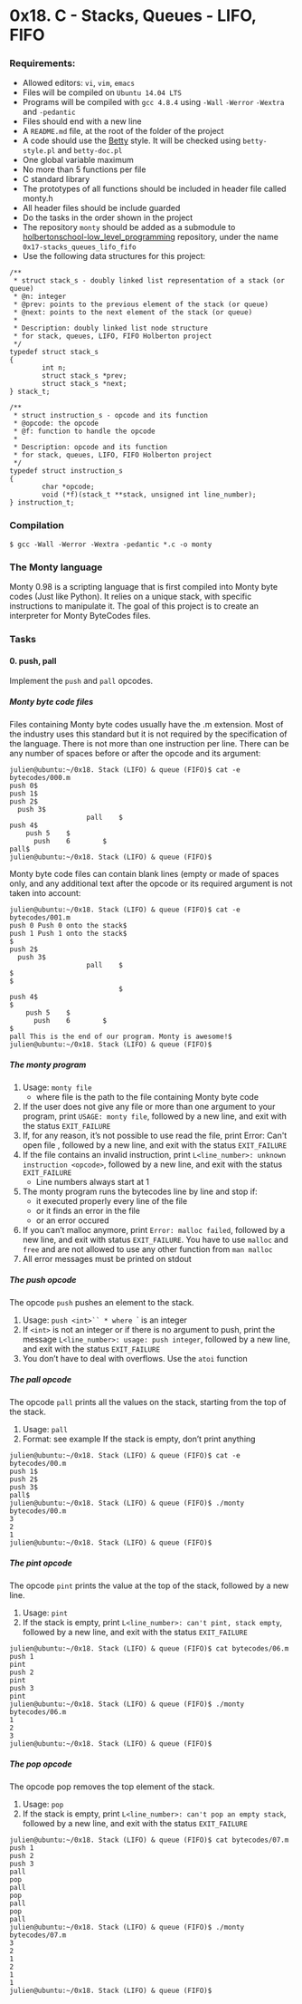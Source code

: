 # 0x18. C - Stacks, Queues - LIFO, FIFO

### Requirements:

* Allowed editors: `vi`, `vim`, `emacs`
* Files will be compiled on `Ubuntu 14.04 LTS`
* Programs will be compiled with `gcc 4.8.4` using `-Wall` `-Werror` `-Wextra` and `-pedantic`
* Files should end with a new line
* A `README.md` file, at the root of the folder of the project
* A code should use the [Betty](https://github.com/holbertonschool/Betty) style. It will be checked using `betty-style.pl` and `betty-doc.pl`
* One global variable maximum
* No more than 5 functions per file
* C standard library
* The prototypes of all functions should be included in header file called monty.h
* All header files should be include guarded
* Do the tasks in the order shown in the project
* The repository `monty` should be added as a submodule to [holbertonschool-low_level_programming](https://github.com/Cu7ious/holbertonschool-low_level_programming) repository, under the name `0x17-stacks_queues_lifo_fifo`
* Use the following data structures for this project:
```
/**
 * struct stack_s - doubly linked list representation of a stack (or queue)
 * @n: integer
 * @prev: points to the previous element of the stack (or queue)
 * @next: points to the next element of the stack (or queue)
 *
 * Description: doubly linked list node structure
 * for stack, queues, LIFO, FIFO Holberton project
 */
typedef struct stack_s
{
        int n;
        struct stack_s *prev;
        struct stack_s *next;
} stack_t;
```

```
/**
 * struct instruction_s - opcode and its function
 * @opcode: the opcode
 * @f: function to handle the opcode
 *
 * Description: opcode and its function
 * for stack, queues, LIFO, FIFO Holberton project
 */
typedef struct instruction_s
{
        char *opcode;
        void (*f)(stack_t **stack, unsigned int line_number);
} instruction_t;
```

### Compilation
```
$ gcc -Wall -Werror -Wextra -pedantic *.c -o monty
```

### The Monty language

Monty 0.98 is a scripting language that is first compiled into Monty byte codes (Just like Python). It relies on a unique stack, with specific instructions to manipulate it. The goal of this project is to create an interpreter for Monty ByteCodes files.


### Tasks

#### 0. push, pall

Implement the `push` and `pall` opcodes.

##### Monty byte code files

Files containing Monty byte codes usually have the .m extension. Most of the industry uses this standard but it is not required by the specification of the language. There is not more than one instruction per line. There can be any number of spaces before or after the opcode and its argument:

```
julien@ubuntu:~/0x18. Stack (LIFO) & queue (FIFO)$ cat -e bytecodes/000.m
push 0$
push 1$
push 2$
  push 3$
                   pall    $
push 4$
    push 5    $
      push    6        $
pall$
julien@ubuntu:~/0x18. Stack (LIFO) & queue (FIFO)$
```

Monty byte code files can contain blank lines (empty or made of spaces only, and any additional text after the opcode or its required argument is not taken into account:

```
julien@ubuntu:~/0x18. Stack (LIFO) & queue (FIFO)$ cat -e bytecodes/001.m
push 0 Push 0 onto the stack$
push 1 Push 1 onto the stack$
$
push 2$
  push 3$
                   pall    $
$
$
                           $
push 4$
$
    push 5    $
      push    6        $
$
pall This is the end of our program. Monty is awesome!$
julien@ubuntu:~/0x18. Stack (LIFO) & queue (FIFO)$
```

##### The monty program

1. Usage: `monty file`
	* where file is the path to the file containing Monty byte code
2. If the user does not give any file or more than one argument to your program, print `USAGE: monty file`, followed by a new line, and exit with the status `EXIT_FAILURE`
3. If, for any reason, it’s not possible to use read the file, print Error: Can't open file <file>, followed by a new line, and exit with the status `EXIT_FAILURE`
4. If the file contains an invalid instruction, print `L<line_number>: unknown instruction <opcode>`, followed by a new line, and exit with the status `EXIT_FAILURE`
	* Line numbers always start at 1
5. The monty program runs the bytecodes line by line and stop if:
	* it executed properly every line of the file
	* or it finds an error in the file
	* or an error occured
6. If you can’t malloc anymore, print `Error: malloc failed`, followed by a new line, and exit with status `EXIT_FAILURE`. You have to use `malloc` and `free` and are not allowed to use any other function from `man malloc`
7. All error messages must be printed on stdout


##### The push opcode

The opcode `push` pushes an element to the stack.

1. Usage: `push <int>``
        * where `<int>` is an integer
2. If `<int>` is not an integer or if there is no argument to push, print the message `L<line_number>: usage: push integer`, followed by a new line, and exit with the status `EXIT_FAILURE`
3. You don’t have to deal with overflows. Use the `atoi` function

##### The pall opcode

The opcode `pall` prints all the values on the stack, starting from the top of the stack.

1. Usage: `pall`
2. Format: see example
If the stack is empty, don’t print anything

```
julien@ubuntu:~/0x18. Stack (LIFO) & queue (FIFO)$ cat -e bytecodes/00.m
push 1$
push 2$
push 3$
pall$
julien@ubuntu:~/0x18. Stack (LIFO) & queue (FIFO)$ ./monty bytecodes/00.m
3
2
1
julien@ubuntu:~/0x18. Stack (LIFO) & queue (FIFO)$
```

##### The pint opcode

The opcode `pint` prints the value at the top of the stack, followed by a new line.

1. Usage: `pint`
2. If the stack is empty, print `L<line_number>: can't pint, stack empty`, followed by a new line, and exit with the status `EXIT_FAILURE`

```
julien@ubuntu:~/0x18. Stack (LIFO) & queue (FIFO)$ cat bytecodes/06.m
push 1
pint
push 2
pint
push 3
pint
julien@ubuntu:~/0x18. Stack (LIFO) & queue (FIFO)$ ./monty bytecodes/06.m
1
2
3
julien@ubuntu:~/0x18. Stack (LIFO) & queue (FIFO)$
```

##### The pop opcode

The opcode pop removes the top element of the stack.

1. Usage: `pop`
2. If the stack is empty, print `L<line_number>: can't pop an empty stack`, followed by a new line, and exit with the status `EXIT_FAILURE`

```
julien@ubuntu:~/0x18. Stack (LIFO) & queue (FIFO)$ cat bytecodes/07.m
push 1
push 2
push 3
pall
pop
pall
pop
pall
pop
pall
julien@ubuntu:~/0x18. Stack (LIFO) & queue (FIFO)$ ./monty bytecodes/07.m
3
2
1
2
1
1
julien@ubuntu:~/0x18. Stack (LIFO) & queue (FIFO)$ 
```
